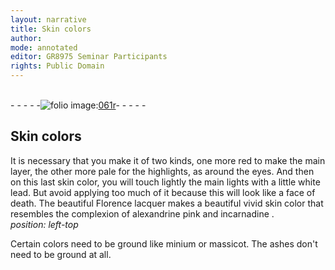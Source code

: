 ```yaml
---
layout: narrative
title: Skin colors
author:
mode: annotated
editor: GR8975 Seminar Participants
rights: Public Domain
---
```


 <br/>- - - - -<a href="http://gallica.bnf.fr/ark:/12148/btv1b10500001g/f127.image"><img src="assets/photo-icon.png" alt="folio image: " style="display:inline-block; margin-bottom:-3px;">061r</a>- - - - - <br/> 
## Skin colors

 
It is necessary that you make it of two kinds, one more red to make the main layer, the other more pale for the highlights, as around the eyes. And then on this last skin color, you will touch lightly the main lights with a little white lead. But avoid applying too much of it because this will look like a face of death. The beautiful Florence lacquer makes a beautiful vivid skin color that resembles the complexion of alexandrine pink and incarnadine
. 
*position: left-top*

 Certain colors need to be ground like minium or massicot. The ashes don't need to be ground at all.
 